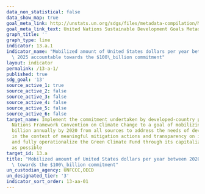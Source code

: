 ```yaml
---
data_non_statistical: false
data_show_map: true
goal_meta_link: http://unstats.un.org/sdgs/files/metadata-compilation/Metadata-Goal-13.pdf
goal_meta_link_text: United Nations Sustainable Development Goals Metadata (pdf 759kB)
graph_title: ''
graph_type: line
indicator: 13.a.1
indicator_name: "Mobilized amount of United States dollars per year between 2020 and\
  \ 2025 accountable towards the $100\_billion commitment"
layout: indicator
permalink: /13-a-1/
published: true
sdg_goal: '13'
source_active_1: true
source_active_2: false
source_active_3: false
source_active_4: false
source_active_5: false
source_active_6: false
target_name: Implement the commitment undertaken by developed-country parties to the United
  Nations Framework Convention on Climate Change to a goal of mobilizing jointly $100
  billion annually by 2020 from all sources to address the needs of developing countries
  in the context of meaningful mitigation actions and transparency on implementation
  and fully operationalize the Green Climate Fund through its capitalization as soon
  as possible
target_id: 13.a
title: "Mobilized amount of United States dollars per year between 2020 and 2025 accountable\
  \ towards the $100\_billion commitment"
un_custodian_agency: UNFCCC,OECD
un_designated_tier: '3'
indicator_sort_order: 13-aa-01
---
```

